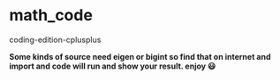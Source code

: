 # math_code
coding-edition-cplusplus

**Some kinds of source need eigen or bigint so find that on internet and import and code will run and show your result. enjoy :smiley:**
